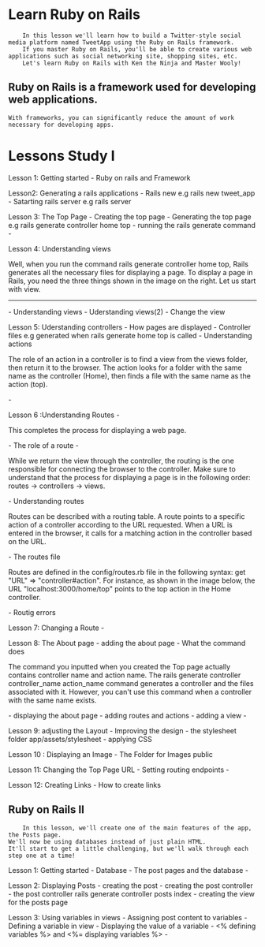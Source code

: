 # Learn Ruby on Rails
```
    In this lesson we'll learn how to build a Twitter-style social media platform named TweetApp using the Ruby on Rails framework.
    If you master Ruby on Rails, you'll be able to create various web applications such as social networking site, shopping sites, etc.
    Let's learn Ruby on Rails with Ken the Ninja and Master Wooly!
```
## Ruby on Rails is a framework used for developing web applications. 
    With frameworks, you can significantly reduce the amount of work necessary for developing apps.
# Lessons Study I

Lesson 1: Getting started
    -  Ruby on rails and Framework

Lesson2: Generating a rails applications
    -  Rails new e.g rails new tweet_app
    -  Satarting rails server e.g rails server

Lesson 3: The Top Page
    -  Creating the top page
    -  Generating the top page e.g rails generate controller home top
    -  running the rails generate command 
    -  

Lesson 4: Understanding views
    <p>Well, when you run the command rails generate controller home top, Rails generates all the necessary files for displaying a page.
        To display a page in Rails, you need the three things shown in the image on the right.
        Let us start with view.</p>
    <hr/>
    -  Understanding views
    -  Uderstanding views(2)
    -  Change the view

Lesson 5: Uderstanding controllers
    -  How pages are displayed
    -  Controller files e.g generated when rails generate home top is called
    -  Understanding actions <p>
The role of an action in a controller is to find a view from the views folder, then return it to the browser. The action looks for a folder with the same name as the controller (Home), then finds a file with the same name as the action (top).</p>
    -  

Lesson 6 :Understanding Routes
    -  <p>This completes the process for displaying a web page.</p>
    -  The role of a route
    -  <p>While we return the view through the controller, the routing is the one responsible for connecting the browser to the controller. Make sure to understand that the process for displaying a page is in the following order: routes → controllers → views.</p>
    -  Understanding routes <p>Routes can be described with a routing table. A route points to a specific action of a controller according to the URL requested. When a URL is entered in the browser, it calls for a matching action in the controller based on the URL.</p>
    -  The routes file <p>
Routes are defined in the config/routes.rb file in the following syntax: get "URL" => "controller#action". For instance, as shown in the image below, the URL "localhost:3000/home/top" points to the top action in the Home controller.</p>
    -  Routig errors

Lesson 7: Changing a Route
    -  

Lesson 8: The About page
    -  adding the about page
    -  What the command does <p>The command you inputted when you created the Top page actually contains controller name and action name. The rails generate controller controller_name action_name command generates a controller and the files associated with it. However, you can't use this command when a controller with the same name exists.</p>
    -  displaying the about page
    -  adding routes and actions
    -  adding a view 
    -  

Lesson 9: adjusting the Layout
    -  Improving the design
    -  the stylesheet folder app/assets/stylesheet
    -  applying CSS

Lesson 10 : Displaying an Image
    -  The Folder for Images public

Lesson 11: Changing the Top Page URL
    -  Setting routing endpoints 
    -  

Lesson 12: Creating Links
    -  How to create links


## Ruby on Rails Ⅱ
```
    In this lesson, we'll create one of the main features of the app, the Posts page.
We'll now be using databases instead of just plain HTML.
It'll start to get a little challenging, but we'll walk through each step one at a time!
```

Lesson 1: Getting started
    -  Database
    -  The post pages and the database
    -  

Lesson 2: Displaying Posts
    -  creating the post
    -  creating the post controller
    -  the post controller rails generate controller posts index
    -  creating the view for the posts page

Lesson 3: Using variables in views
    -  Assigning post content to variables 
    -  Defining a variable in view
    -  Displaying the value of a variable
    -  <% defining variables %> and <%= displaying variables %>
    -  